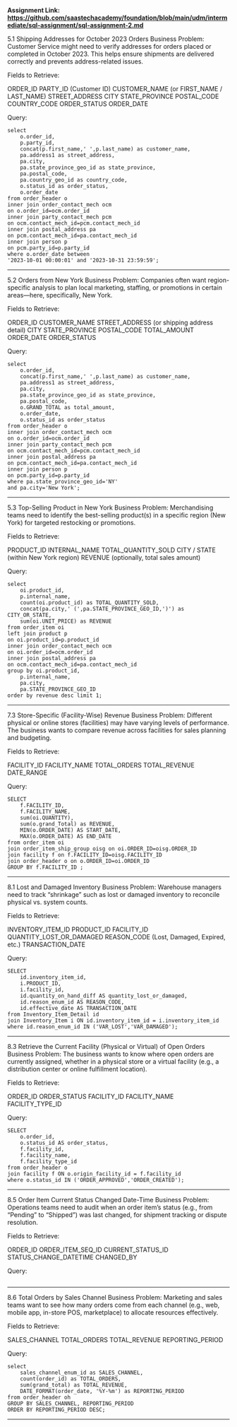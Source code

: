 **Assignment Link: https://github.com/saastechacademy/foundation/blob/main/udm/intermediate/sql-assignment/sql-assignment-2.md**


5.1 Shipping Addresses for October 2023 Orders
Business Problem:
Customer Service might need to verify addresses for orders placed or completed in October 2023. This helps ensure shipments are delivered correctly and prevents address-related issues.

Fields to Retrieve:

ORDER_ID
PARTY_ID (Customer ID)
CUSTOMER_NAME (or FIRST_NAME / LAST_NAME)
STREET_ADDRESS
CITY
STATE_PROVINCE
POSTAL_CODE
COUNTRY_CODE
ORDER_STATUS
ORDER_DATE

Query:

```
select 
	o.order_id,
	p.party_id,
	concat(p.first_name,' ',p.last_name) as customer_name,
	pa.address1 as street_address,
	pa.city,
	pa.state_province_geo_id as state_province,
	pa.postal_code,
	pa.country_geo_id as country_code,
	o.status_id as order_status,
	o.order_date
from order_header o
inner join order_contact_mech ocm
on o.order_id=ocm.order_id
inner join party_contact_mech pcm
on ocm.contact_mech_id=pcm.contact_mech_id
inner join postal_address pa
on pcm.contact_mech_id=pa.contact_mech_id
inner join person p
on pcm.party_id=p.party_id
where o.order_date between
'2023-10-01 00:00:01' and '2023-10-31 23:59:59';
```

-------------------------------------------------------------------------------------------

5.2 Orders from New York
Business Problem:
Companies often want region-specific analysis to plan local marketing, staffing, or promotions in certain areas—here, specifically, New York.

Fields to Retrieve:

ORDER_ID
CUSTOMER_NAME
STREET_ADDRESS (or shipping address detail)
CITY
STATE_PROVINCE
POSTAL_CODE
TOTAL_AMOUNT
ORDER_DATE
ORDER_STATUS

Query:

```
select 
	o.order_id,
	concat(p.first_name,' ',p.last_name) as customer_name,
	pa.address1 as street_address,
	pa.city,
	pa.state_province_geo_id as state_province,
	pa.postal_code,
	o.GRAND_TOTAL as total_amount,
	o.order_date,
	o.status_id as order_status
from order_header o
inner join order_contact_mech ocm
on o.order_id=ocm.order_id
inner join party_contact_mech pcm
on ocm.contact_mech_id=pcm.contact_mech_id
inner join postal_address pa
on pcm.contact_mech_id=pa.contact_mech_id
inner join person p
on pcm.party_id=p.party_id
where pa.state_province_geo_id='NY'
and pa.city='New York';
```

-------------------------------------------------------------------------------------------


5.3 Top-Selling Product in New York
Business Problem:
Merchandising teams need to identify the best-selling product(s) in a specific region (New York) for targeted restocking or promotions.

Fields to Retrieve:

PRODUCT_ID
INTERNAL_NAME
TOTAL_QUANTITY_SOLD
CITY / STATE (within New York region)
REVENUE (optionally, total sales amount)

Query:

```
select
	oi.product_id,
	p.internal_name,
	count(oi.product_id) as TOTAL_QUANTITY_SOLD,
	concat(pa.city,' (',pa.STATE_PROVINCE_GEO_ID,')') as CITY_OR_STATE,
	sum(oi.UNIT_PRICE) as REVENUE
from order_item oi
left join product p
on oi.product_id=p.product_id
inner join order_contact_mech ocm
on oi.order_id=ocm.order_id
inner join postal_address pa
on ocm.contact_mech_id=pa.contact_mech_id
group by oi.product_id, 
    p.internal_name, 
    pa.city, 
    pa.STATE_PROVINCE_GEO_ID
order by revenue desc limit 1;
```

-------------------------------------------------------------------------------------------

7.3 Store-Specific (Facility-Wise) Revenue
Business Problem:
Different physical or online stores (facilities) may have varying levels of performance. The business wants to compare revenue across facilities for sales planning and budgeting.

Fields to Retrieve:

FACILITY_ID
FACILITY_NAME
TOTAL_ORDERS
TOTAL_REVENUE
DATE_RANGE

Query:

```
SELECT 
	f.FACILITY_ID, 
    f.FACILITY_NAME, 
    sum(oi.QUANTITY), 
	sum(o.grand_Total) as REVENUE, 
	MIN(o.ORDER_DATE) AS START_DATE, 
    MAX(o.ORDER_DATE) AS END_DATE
from order_item oi 
join order_item_ship_group oisg on oi.ORDER_ID=oisg.ORDER_ID 
join facility f on f.FACILITY_ID=oisg.FACILITY_ID
join order_header o on o.ORDER_ID=oi.ORDER_ID 
GROUP BY f.FACILITY_ID ;
```

-------------------------------------------------------------------------------------------


8.1 Lost and Damaged Inventory
Business Problem:
Warehouse managers need to track “shrinkage” such as lost or damaged inventory to reconcile physical vs. system counts.

Fields to Retrieve:

INVENTORY_ITEM_ID
PRODUCT_ID
FACILITY_ID
QUANTITY_LOST_OR_DAMAGED
REASON_CODE (Lost, Damaged, Expired, etc.)
TRANSACTION_DATE

Query:

```
SELECT
    id.inventory_item_id,
    i.PRODUCT_ID,
    i.facility_id,
    id.quantity_on_hand_diff AS quantity_lost_or_damaged,
    id.reason_enum_id AS REASON_CODE,
    id.effective_date AS TRANSACTION_DATE
from Inventory_Item_Detail id
join Inventory_Item i ON id.inventory_item_id = i.inventory_item_id
where id.reason_enum_id IN ('VAR_LOST','VAR_DAMAGED');
```

-------------------------------------------------------------------------------------------

8.3 Retrieve the Current Facility (Physical or Virtual) of Open Orders
Business Problem:
The business wants to know where open orders are currently assigned, whether in a physical store or a virtual facility (e.g., a distribution center or online fulfillment location).

Fields to Retrieve:

ORDER_ID
ORDER_STATUS
FACILITY_ID
FACILITY_NAME
FACILITY_TYPE_ID

Query:

```
SELECT
    o.order_id,
    o.status_id AS order_status,
    f.facility_id,
    f.facility_name,
    f.facility_type_id
from order_header o
join facility f ON o.origin_facility_id = f.facility_id 
where o.status_id IN ('ORDER_APPROVED','ORDER_CREATED');
```

-------------------------------------------------------------------------------------------

8.5 Order Item Current Status Changed Date-Time
Business Problem:
Operations teams need to audit when an order item’s status (e.g., from “Pending” to “Shipped”) was last changed, for shipment tracking or dispute resolution.

Fields to Retrieve:

ORDER_ID
ORDER_ITEM_SEQ_ID
CURRENT_STATUS_ID
STATUS_CHANGE_DATETIME
CHANGED_BY

Query:

```
```


-------------------------------------------------------------------------------------------


8.6 Total Orders by Sales Channel
Business Problem:
Marketing and sales teams want to see how many orders come from each channel (e.g., web, mobile app, in-store POS, marketplace) to allocate resources effectively.

Fields to Retrieve:

SALES_CHANNEL
TOTAL_ORDERS
TOTAL_REVENUE
REPORTING_PERIOD


Query:

```
select
	sales_channel_enum_id as SALES_CHANNEL,
	count(order_id) as TOTAL_ORDERS,
	sum(grand_total) as TOTAL_REVENUE,
	DATE_FORMAT(order_date, '%Y-%m') as REPORTING_PERIOD
from order_header oh
GROUP BY SALES_CHANNEL, REPORTING_PERIOD
ORDER BY REPORTING_PERIOD DESC;
```

---------------------------------------------------------------------------------------------
